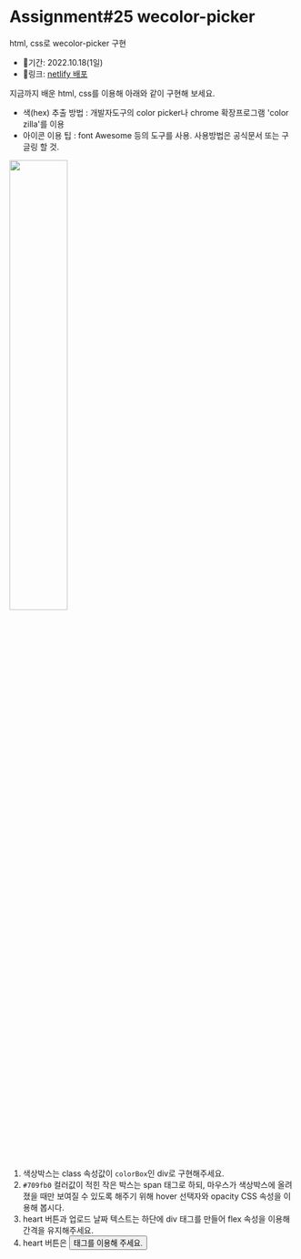 # Assignment#25 wecolor-picker
html, css로 wecolor-picker 구현
- 📆기간: 2022.10.18(1일)
- 🔗링크: [netlify 배포](https://647c88ac1899ac2d5295a643--cosmic-fenglisu-e441ae.netlify.app/)

지금까지 배운 html, css를 이용해 아래와 같이 구현해 보세요.

- 색(hex) 추출 방법
: 개발자도구의 color picker나 chrome 확장프로그램 'color zilla'를 이용
- 아이콘 이용 팁
: font Awesome 등의 도구를 사용. 사용방법은 공식문서 또는 구글링 할 것.
<img src="https://github.com/Gyelanjjim/wecolor-picker/assets/108852943/19fe6267-1530-4562-a37f-4cffd2b1ef75" width="45%" height="45%"/>

1. 색상박스는 class 속성값이 `colorBox`인 div로 구현해주세요.
2. `#709fb0` 컬러값이 적힌 작은 박스는 span 태그로 하되, 마우스가 색상박스에 올려졌을 때만 보여질 수 있도록 해주기 위해 hover 선택자와 opacity CSS 속성을 이용해 봅시다.
3. heart 버튼과 업로드 날짜 텍스트는 하단에 div 태그를 만들어 flex 속성을 이용해 간격을 유지해주세요.
4. heart 버튼은 <button> 태그를 이용해 주세요.

